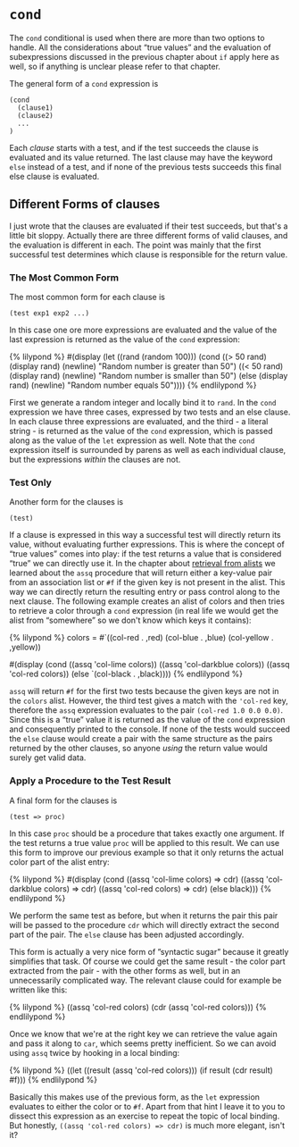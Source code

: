 # `cond`

The `cond` conditional is used when there are more than two options to handle.
All the considerations about “true values” and the evaluation of subexpressions
discussed in the previous chapter about `if` apply here as well, so if anything
is unclear please refer to that chapter.

The general form of a `cond` expression is

```
(cond
  (clause1)
  (clause2)
  ...
)
```

Each *clause* starts with a test, and if the test succeeds the clause is
evaluated and its value returned.  The last clause may have the keyword `else`
instead of a test, and if none of the previous tests succeeds this final else
clause is evaluated.

## Different Forms of clauses

I just wrote that the clauses are evaluated if their test succeeds, but that's a
little bit sloppy.  Actually there are three different forms of valid clauses,
and the evaluation is different in each.  The point was mainly that the first
successful test determines which clause is responsible for the return value.

### The Most Common Form

The most common form for each clause is

```
(test exp1 exp2 ...)
```

In this case one ore more expressions are evaluated and the value of the last
expression is returned as the value of the `cond` expression:

{% lilypond %}
#(display
  (let ((rand (random 100)))
    (cond
     ((> 50 rand)
      (display rand)
      (newline)
      "Random number is greater than 50")
     ((< 50 rand)
     (display rand)
     (newline)
      "Random number is smaller than 50")
     (else
      (display rand)
      (newline)
      "Random number equals 50"))))
{% endlilypond %}

First we generate a random integer and locally bind it to `rand`.  In the `cond`
expression we have three cases, expressed by two tests and an else clause.  In
each clause three expressions are evaluated, and the third - a literal string -
is returned as the value of the `cond` expression, which is passed along as the
value of the `let` expression as well.  Note that the `cond` expression itself
is surrounded by parens as well as each individual clause, but the expressions
*within* the clauses are not.

### Test Only

Another form for the clauses is

```
(test)
```

If a clause is expressed in this way a successful test will directly return its
value, without evaluating further expressions.  This is where the concept of
“true values” comes into play: if the test returns a value that is considered
“true” we can directly use it.  In the chapter about [retrieval from
alists](../alists/retrieving.html) we learned about the `assq` procedure that will
return either a key-value pair from an association list or `#f` if the given key
is not present in the alist.  This way we can directly return the resulting
entry or pass control along to the next clause.  The following example creates
an alist of colors and then tries to retrieve a color through a `cond`
expression (in real life we would get the alist from “somewhere” so we don't
know which keys it contains):

{% lilypond %}
colors =
#`((col-red . ,red)
   (col-blue . ,blue)
   (col-yellow . ,yellow))

#(display
  (cond
   ((assq 'col-lime colors))
   ((assq 'col-darkblue colors))
   ((assq 'col-red colors))
   (else `(col-black . ,black))))
{% endlilypond %}

`assq` will return `#f` for the first two tests because the given keys are not
in the `colors` alist.  However, the third test gives a match with the
`'col-red` key, therefore the `assq` expression evaluates to the pair `(col-red
1.0 0.0 0.0)`.  Since this is a “true” value it is returned as the value of the
`cond` expression and consequently printed to the console.  If none of the tests
would succeed the `else` clause would create a pair with the same structure as
the pairs returned by the other clauses, so anyone *using* the return value
would surely get valid data.

### Apply a Procedure to the Test Result

A final form for the clauses is

```
(test => proc)
```

In this case `proc` should be a procedure that takes exactly one argument. If
the test returns a true value `proc` will be applied to this result.  We can use
this form to improve our previous example so that it only returns the actual
color part of the alist entry:

{% lilypond %}
#(display
  (cond
   ((assq 'col-lime colors) => cdr)
   ((assq 'col-darkblue colors) => cdr)
   ((assq 'col-red colors) => cdr)
   (else black)))
{% endlilypond %}

We perform the same test as before, but when it returns the pair this pair will
be passed to the procedure `cdr` which will directly extract the second part of
the pair.  The `else` clause has been adjusted accordingly.

This form is actually a very nice form of ”syntactic sugar” because it greatly
simplifies that task.  Of course we could get the same result - the color part
extracted from the pair - with the other forms as well, but in an unnecessarily
complicated way. The relevant clause could for example be written like this:

{% lilypond %}
((assq 'col-red colors)
 (cdr (assq 'col-red colors)))
{% endlilypond %}

Once we know that we're at the right key we can retrieve the value again and
pass it along to `car`, which seems pretty inefficient.  So we can avoid using
`assq` twice by hooking in a local binding:

{% lilypond %}
((let ((result (assq 'col-red colors)))
   (if result
       (cdr result)
       #f)))
{% endlilypond %}

Basically this makes use of the previous form, as the `let` expression evaluates
to either the color or to `#f`.  Apart from that hint I leave it to you to
dissect this expression as an exercise to repeat the topic of local binding.
But honestly, `((assq 'col-red colors) => cdr)` is much more elegant, isn't it?
